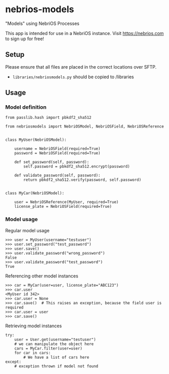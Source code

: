# nebrios-models
"Models" using NebriOS Processes

This app is intended for use in a NebriOS instance. Visit https://nebrios.com to sign up for free!

## Setup
Please ensure that all files are placed in the correct locations over SFTP.
* `libraries/nebriosmodels.py` should be copied to /libraries

## Usage

### Model definition

```
from passlib.hash import pbkdf2_sha512

from nebriosmodels import NebriOSModel, NebriOSField, NebriOSReference


class MyUser(NebriOSModel):

    username = NebriOSField(required=True)
    password = NebriOSField(required=True)

    def set_password(self, password):
        self.password = pbkdf2_sha512.encrypt(password)

    def validate_password(self, password):
        return pbkdf2_sha512.verify(password, self.password)


class MyCar(NebriOSModel):

    user = NebriOSReference(MyUser, required=True)
    license_plate = NebriOSField(required=True)
```

### Model usage

Regular model usage
```
>>> user = MyUser(username="testuser")
>>> user.set_password("test_password")
>>> user.save()
>>> user.validate_password("wrong_password")
False
>>> user.validate_password("test_password")
True
```

Referencing other model instances
```
>>> car = MyCar(user=user, license_plate="ABC123")
>>> car.user
<MyUser id 342>
>>> car.user = None
>>> car.save()  # This raises an exception, because the field user is required
>>> car.user = user
>>> car.save()
```

Retrieving model instances
```
try:
    user = User.get(username="testuser")
    # we can manipulate the object here
    cars = MyCar.filter(user=user)
    for car in cars:
        # We have a list of cars here
except:
    # exception thrown if model not found
```